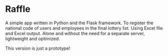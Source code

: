 # Raffle
A simple app written in Python and the Flask framework. To register the national code of users and employees in the final lottery list. Using Excel file and Excel output. Alone and without the need for a separate server, lightweight and optimized.


This version is just a prototype!
